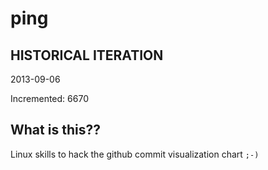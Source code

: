 # ping

## HISTORICAL ITERATION
2013-09-06

Incremented: 6670

## What is this?? 
Linux skills to hack the github commit visualization chart `;-)`
